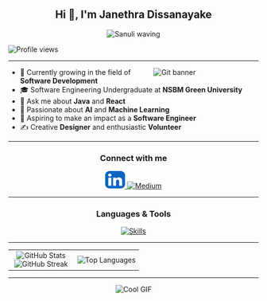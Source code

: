 <h2 align="center">Hi 👋, I'm Janethra Dissanayake</h2>
<p align="center">
  <img src="https://github.com/7oSkaaa/7oSkaaa/blob/main/Images/about_me.gif?raw=true" width="75px" alt="Sanuli waving" />
</p>

<p align="left">
  <img src="https://komarev.com/ghpvc/?username=SanuliGehara&label=Profile%20views&color=1E3A8A&style=flat" alt="Profile views" />
</p>

---

<img width="42%" align="right" src="https://raw.githubusercontent.com/onimur/.github/master/.resources/git-header.svg" alt="Git banner" />

- 🌱 Currently growing in the field of **Software Development**
- 🎓 Software Engineering Undergraduate at **NSBM Green University**
- 💬 Ask me about **Java** and **React**
- 🤖 Passionate about **AI** and **Machine Learning**
- 🚀 Aspiring to make an impact as a **Software Engineer**
- ✍️ Creative **Designer** and enthusiastic **Volunteer**

---

<h3 align="center">Connect with me</h3>
<p align="center">
  <a href="https://www.linkedin.com/in/janethra-d-35273b254/" target="_blank">
    <img src="https://github.com/tandpfun/skill-icons/blob/main/icons/LinkedIn.svg" height="35" width="40" alt="LinkedIn" />
  </a>
  <a href="https://medium.com/@geharasanuli5" target="_blank">
    <img src="https://github.com/user-attachments/assets/41aaa46e-5f40-43b2-94cd-c384c8438b1b" height="35" width="40" alt="Medium" />
  </a>
</p>

---

<h3 align="center">Languages & Tools</h3>
<p align="center">
  <a href="https://skillicons.dev" target="_blank">
    <img src="https://skillicons.dev/icons?i=java,py,spring,html,css,js,flutter,react,nextjs,ts,nodejs,expressjs,nestjs,mysql,postgresql,mongodb,firebase,tailwindcss,bootstrap,mui,figma,git,github,idea,vscode,azure&theme=dark&perline=10" alt="Skills" />
  </a>
</p>

---

<table align="center">
  <tr>
    <td width="50%" align="center">
      <img src="https://github-readme-stats.vercel.app/api?username=chaki-web&theme=tokyonight&show_icons=true&count_private=true&hide_border=false" alt="GitHub Stats" />
      <br />
      <img src="https://streak-stats.demolab.com?user=chaki-web&theme=tokyonight&hide_border=false" alt="GitHub Streak" />
    </td>
    <td width="50%" align="center">
      <img src="https://github-readme-stats.anuraghazra1.vercel.app/api/top-langs/?username=SanuliGehara&theme=tokyonight&hide_border=false&no-bg=true&no-frame=true&langs_count=6" alt="Top Languages" />
    </td>
  </tr>
</table>

---

<p align="center">
  <img src="https://github.com/Anmol-Baranwal/Cool-GIFs-For-GitHub/assets/74038190/d48893bd-0757-481c-8d7e-ba3e163feae7" alt="Cool GIF" />
</p>
